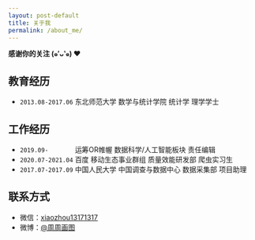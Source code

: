 ```yaml
---
layout: post-default
title: 关于我
permalink: /about_me/
---
```


**感谢你的关注 (๑′ᴗ‵๑)  ❤**

## 教育经历

* `2013.08-2017.06` 东北师范大学 数学与统计学院 统计学 理学学士
  
## 工作经历

* `2019.09-       ` 运筹OR帷幄 数据科学/人工智能板块 责任编辑
* `2020.07-2021.04` 百度 移动生态事业群组 质量效能研发部 爬虫实习生
* `2017.07-2017.09` 中国人民大学 中国调查与数据中心 数据采集部 项目助理

## 联系方式

* 微信：[xiaozhou13171317](https://www.longzf.com/assets/img/about_me/wechat.jpg)
* 微博：[@周周画图](https://weibo.com/u/3167301301?refer_flag=1001030102_&is_hot=1)
